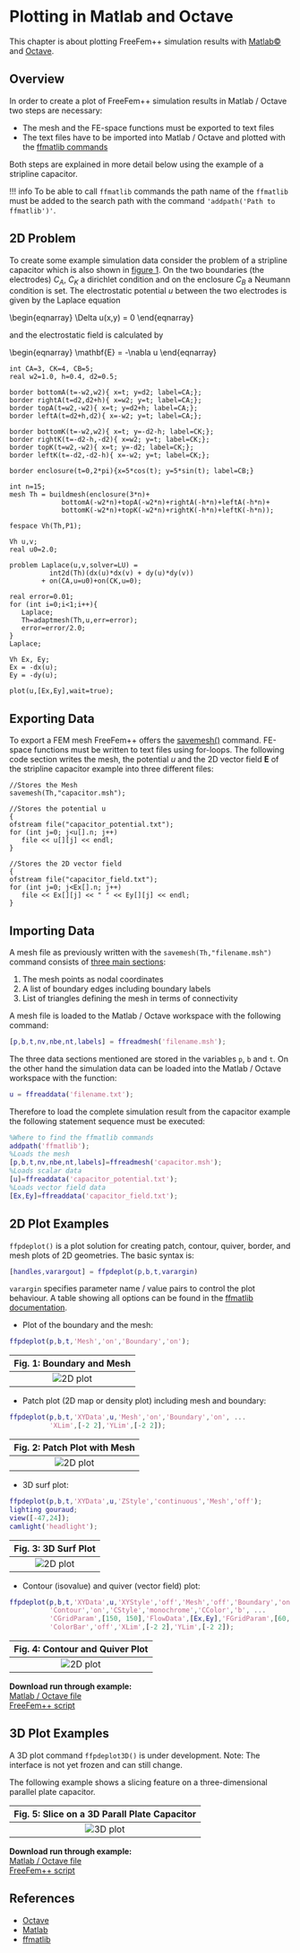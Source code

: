 # Plotting in Matlab and Octave

This chapter is about plotting FreeFem++ simulation results with [Matlab&copy; ](https://www.mathworks.com/) and [Octave](https://www.gnu.org/software/octave/).

## Overview

In order to create a plot of FreeFem++ simulation results in Matlab / Octave two steps are necessary:

  * The mesh and the FE-space functions must be exported to text files
  * The text files have to be imported into Matlab / Octave and plotted with the [ffmatlib commands](https://github.com/samplemaker/freefem_matlab_octave_plot)

Both steps are explained in more detail below using the example of a stripline capacitor.

!!! info
	To be able to call `ffmatlib` commands the path name of the `ffmatlib` must be added to the search path with the command `'addpath('Path to ffmatlib')'`.

## 2D Problem

To create some example simulation data consider the problem of a stripline capacitor which is also shown in [figure 1](#Fig1). On the two boundaries (the electrodes) $C_{A}$, $C_{K}$ a dirichlet condition and on the enclosure $C_{B}$ a Neumann condition is set. The electrostatic potential $u$ between the two electrodes is given by the Laplace equation

\begin{eqnarray}
	\Delta u(x,y) = 0
\end{eqnarray}

and the electrostatic field is calculated by

\begin{eqnarray}
	\mathbf{E} = -\nabla u
\end{eqnarray}

```freefem
int CA=3, CK=4, CB=5;
real w2=1.0, h=0.4, d2=0.5;

border bottomA(t=-w2,w2){ x=t; y=d2; label=CA;};
border rightA(t=d2,d2+h){ x=w2; y=t; label=CA;};
border topA(t=w2,-w2){ x=t; y=d2+h; label=CA;};
border leftA(t=d2+h,d2){ x=-w2; y=t; label=CA;};

border bottomK(t=-w2,w2){ x=t; y=-d2-h; label=CK;};
border rightK(t=-d2-h,-d2){ x=w2; y=t; label=CK;};
border topK(t=w2,-w2){ x=t; y=-d2; label=CK;};
border leftK(t=-d2,-d2-h){ x=-w2; y=t; label=CK;};

border enclosure(t=0,2*pi){x=5*cos(t); y=5*sin(t); label=CB;}

int n=15;
mesh Th = buildmesh(enclosure(3*n)+
             bottomA(-w2*n)+topA(-w2*n)+rightA(-h*n)+leftA(-h*n)+
             bottomK(-w2*n)+topK(-w2*n)+rightK(-h*n)+leftK(-h*n));

fespace Vh(Th,P1);

Vh u,v;
real u0=2.0;

problem Laplace(u,v,solver=LU) =
          int2d(Th)(dx(u)*dx(v) + dy(u)*dy(v))
        + on(CA,u=u0)+on(CK,u=0);

real error=0.01;
for (int i=0;i<1;i++){
   Laplace;
   Th=adaptmesh(Th,u,err=error);
   error=error/2.0;
}
Laplace;

Vh Ex, Ey;
Ex = -dx(u);
Ey = -dy(u);

plot(u,[Ex,Ey],wait=true);
```

## Exporting Data

To export a FEM mesh FreeFem++ offers the [savemesh()](../documentation/MeshGeneration/#data-structures-and-readwrite-statements-for-a-mesh) command. FE-space functions must be written to text files using for-loops. The following code section writes the mesh, the potential $u$ and the 2D vector field $\mathbf{E}$ of the stripline capacitor example into three different files:

```freefem
//Stores the Mesh
savemesh(Th,"capacitor.msh");

//Stores the potential u
{
ofstream file("capacitor_potential.txt");
for (int j=0; j<u[].n; j++)
   file << u[][j] << endl;
}

//Stores the 2D vector field
{
ofstream file("capacitor_field.txt");
for (int j=0; j<Ex[].n; j++)
   file << Ex[][j] << " " << Ey[][j] << endl;
}
```

## Importing Data

A mesh file as previously written with the `savemesh(Th,"filename.msh")` command consists of [three main sections](../documentation/MeshGeneration/#data-structures-and-readwrite-statements-for-a-mesh):

1. The mesh points as nodal coordinates  
2. A list of boundary edges including boundary labels  
3. List of triangles defining the mesh in terms of connectivity  

A mesh file is loaded to the Matlab / Octave workspace with the following command:

```Matlab
[p,b,t,nv,nbe,nt,labels] = ffreadmesh('filename.msh');
```

The three data sections mentioned are stored in the variables `p`, `b` and `t`. On the other hand the simulation data can be loaded into the Matlab / Octave workspace with the function:

```Matlab
u = ffreaddata('filename.txt');
```

Therefore to load the complete simulation result from the capacitor example the following statement sequence must be executed:

```Matlab
%Where to find the ffmatlib commands
addpath('ffmatlib');
%Loads the mesh
[p,b,t,nv,nbe,nt,labels]=ffreadmesh('capacitor.msh');
%Loads scalar data
[u]=ffreaddata('capacitor_potential.txt');
%Loads vector field data
[Ex,Ey]=ffreaddata('capacitor_field.txt');
```

## 2D Plot Examples

`ffpdeplot()` is a plot solution for creating patch, contour, quiver, border, and mesh plots of 2D geometries. The basic syntax is:

```Matlab
[handles,varargout] = ffpdeplot(p,b,t,varargin)
```

`varargin` specifies parameter name / value pairs to control the plot behaviour. A table showing all options can be found in the [ffmatlib documentation](https://github.com/samplemaker/freefem_matlab_octave_plot).

  * Plot of the boundary and the mesh:

```Matlab
ffpdeplot(p,b,t,'Mesh','on','Boundary','on');
```

<center>

|<a name="Fig1">Fig. 1:</a> Boundary and Mesh|
|:----:|
|![2D plot](images/capacitor_boundary_mesh_500x400.png)|

</center>

  * Patch plot (2D map or density plot) including mesh and boundary:

```Matlab
ffpdeplot(p,b,t,'XYData',u,'Mesh','on','Boundary','on', ...
          'XLim',[-2 2],'YLim',[-2 2]);
```

<center>

|<a name="Fig2">Fig. 2:</a> Patch Plot with Mesh|
|:----:|
|![2D plot](images/capacitor_patch_500x400.png)|

</center>

  * 3D surf plot:

```Matlab
ffpdeplot(p,b,t,'XYData',u,'ZStyle','continuous','Mesh','off');
lighting gouraud;
view([-47,24]);
camlight('headlight');
```

<center>

|<a name="Fig3">Fig. 3:</a> 3D Surf Plot|
|:----:|
|![2D plot](images/capacitor_surf_500x400.png)|

</center>

  * Contour (isovalue) and quiver (vector field) plot:

```Matlab
ffpdeplot(p,b,t,'XYData',u,'XYStyle','off','Mesh','off','Boundary','on', ...
          'Contour','on','CStyle','monochrome','CColor','b', ...
          'CGridParam',[150, 150],'FlowData',[Ex,Ey],'FGridParam',[60, 60], ...
          'ColorBar','off','XLim',[-2 2],'YLim',[-2 2]);
```

<center>

|<a name="Fig4">Fig. 4:</a> Contour and Quiver Plot|
|:----:|
|![2D plot](images/capacitor_contour_quiver_500x400.png)|

</center>


**Download run through example:**  
[Matlab / Octave file](../tutorial/scripts/matlab_octave_2d_examples.m)  
[FreeFem++ script](../tutorial/scripts/matlab_octave_2d_examples.edp)

## 3D Plot Examples

A 3D plot command `ffpdeplot3D()` is under development. Note: The interface is not yet frozen and can still change.

The following example shows a slicing feature on a three-dimensional parallel plate capacitor.

<center>

|<a name="Fig5">Fig. 5:</a> Slice on a 3D Parall Plate Capacitor|
|:----:|
|![3D plot](images/capacitor3d_slice_500x400.png)|

</center>

**Download run through example:**  
[Matlab / Octave file](../tutorial/scripts/matlab_octave_3d_examples.m)  
[FreeFem++ script](../tutorial/scripts/matlab_octave_3d_examples.edp)

## References

  * [Octave][octave]
  * [Matlab][matlab]
  * [ffmatlib][ffmatlib]

[ffmatlib]:   https://github.com/samplemaker/freefem_matlab_octave_plot
             "Interface to plot FreeFem++ results in Matlab / Octave"
[octave]:     https://www.gnu.org/software/octave/
             "GNU Octave scientific programming language"
[matlab]:     https://www.mathworks.com/
             "Matlab scientific programming language"

